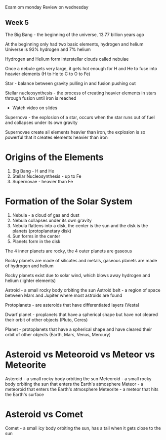 Exam om monday
Review on wednesday

## Week 5

The Big Bang - the beginning of the universe, 13.77 billion years ago

At the beginning only had two basic elements, hydrogen and helium
Universe is 93% hydrogen and 7% helium

Hydrogen and Helium form interstellar clouds called nebulae

Once a nebule gets very large, it gets hot enough for H and He to fuse into heavier elements (H to He to C to O to Fe)

Star - balance between gravity pulling in and fusion pushing out

Stellar nucleosynthesis - the process of creating heavier elements in stars through fusion until iron is reached

* Watch video on slides

Supernova - the explosion of a star, occurs when the star runs out of fuel and collapses under its own gravity

Supernovae create all elements heavier than iron, the explosion is so powerful that it creates elements heavier than iron

# Origins of the Elements
1. Big Bang - H and He
2. Stellar Nucleosynthesis - up to Fe
3. Supernovae - heavier than Fe

# Formation of the Solar System
1. Nebula - a cloud of gas and dust
2. Nebula collapses under its own gravity
3. Nebula flattens into a disk, the center is the sun and the disk is the planets (protoplanetary disk)
4. Sun forms in the center
5. Planets form in the disk

The 4 inner planets are rocky, the 4 outer planets are gaseous

Rocky planets are made of silicates and metals, gaseous planets are made of hydrogen and helium

Rocky planets exist due to solar wind, which blows away hydrogen and helium (lighter elements)

Astroid - a small rocky body orbiting the sun
Astroid belt - a region of space between Mars and Jupiter where most astroids are found

Protoplanets - are asteroids that have differentiated layers (Vesta)

Dwarf planet - proplanets that have a spherical shape but have not cleared their orbit of other objects (Pluto, Ceres)

Planet - protoplanets that have a spherical shape and have cleared their orbit of other objects (Earth, Mars, Venus, Mercury)

# Asteroid vs Meteoroid vs Meteor vs Meteorite
Asteroid - a small rocky body orbiting the sun
Meteoroid - a small rocky body orbiting the sun that enters the Earth's atmosphere
Meteor - a meteoroid that enters the Earth's atmosphere
Meteorite - a meteor that hits the Earth's surface

# Asteroid vs Comet
Comet - a small icy body orbiting the sun, has a tail when it gets close to the sun